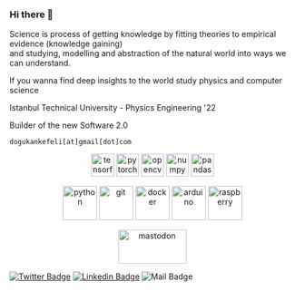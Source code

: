 ### Hi there 👋

Science is process of getting knowledge by fitting theories to empirical evidence (knowledge gaining)  
and studying, modelling and abstraction of the natural world into ways we can understand.

If you wanna find deep insights to the world study physics and computer science  

Istanbul Technical University - Physics Engineering '22


Builder of the new Software 2.0  

`dogukankefeli[at]gmail[dot]com`


 <p align="center">
 <img src="https://www.vectorlogo.zone/logos/tensorflow/tensorflow-icon.svg" alt="tensorflow" width="40" height="40"/>
 <img src="https://www.vectorlogo.zone/logos/pytorch/pytorch-icon.svg" alt="pytorch" width="40" height="40"/>
 <img src="https://www.vectorlogo.zone/logos/opencv/opencv-icon.svg" alt="opencv" width="40" height="40"/>
 <img src="https://www.vectorlogo.zone/logos/numpy/numpy-icon.svg" alt="numpy" width="40" height="40"/>
 <img src="https://github.com/simple-icons/simple-icons/blob/master/icons/pandas.svg" alt="pandas" width="40" height="40"/>
 </p>
<p align="center">
 <img src="https://icongr.am/devicon/python-plain.svg?size=60&color=currentColor" alt="python" width="60" height="60"/>
 <img src="https://icongr.am/devicon/git-plain.svg?size=60&color=currentColor" alt="git" width="60" height="60"/> 
 <img src="https://icongr.am/devicon/docker-plain-wordmark.svg?size=60&color=currentColor" alt="docker" width="60" height="60"/> 
 <img src="https://www.vectorlogo.zone/logos/arduino/arduino-icon.svg" alt="arduino" width="60" height="60"/>
 <img src="https://www.vectorlogo.zone/logos/raspberrypi/raspberrypi-icon.svg" alt="raspberry" width="60" height="60"/>
</p>

<p align="center">
    <a href="https://mastodon.social/web/accounts/106555351749444654" target="blank"><img align="center" src="https://www.vectorlogo.zone/logos/joinmastodon/joinmastodon-ar21.svg" alt="mastodon" height="60" width="120" /></a>
 </p>


[![Twitter Badge](https://img.shields.io/badge/-Twitter-000000?style=flat&labelColor=000000&logo=twitter&logoColor=white&link=https://twitter.com/elifmeseci)](https://twitter.com/dogukanburda)
[![Linkedin Badge](https://img.shields.io/badge/-LinkedIn-000000?style=flat&logo=Linkedin&logoColor=white&link=https://www.linkedin.com/in/elifmeseci/)](https://www.linkedin.com/in/dogukankefeli/)
![Mail Badge](https://img.shields.io/badge/mailto%3A-dogukankefeli%60gmail.com-black)



<!--
![Metrics](https://metrics.lecoq.io/dogukanburda?template=classic&isocalendar=1&languages=1&introduction=1&stars=1&people=1&lines=1&activity=1&achievements=1&repositories=1&repositories=100&repositories.batch=100&repositories.forks=false&repositories.affiliations=owner&isocalendar.duration=half-year&languages.limit=8&languages.sections=most-used&languages.colors=github&languages.threshold=0%25&languages.indepth=false&languages.recent.load=300&languages.recent.days=14&introduction.title=true&stars.limit=4&people.limit=24&people.size=28&people.types=followers%2C%20following&people.identicons=false&people.shuffle=false&activity.limit=5&activity.load=300&activity.days=14&activity.filter=all&activity.visibility=all&activity.timestamps=false&achievements.threshold=C&achievements.secrets=true&achievements.limit=0&config.timezone=Europe%2FIstanbul)

[![Top Langs](https://github-readme-stats.vercel.app/api/top-langs/?username=dogukanburda&layout=compact)](https://github.com/dogukanburda)



**dogukanburda/dogukanburda** is a ✨ _special_ ✨ repository because its `README.md` (this file) appears on your GitHub profile.

Here are some ideas to get you started:

- 🔭 I’m currently working on ...
- 🌱 I’m currently learning ...
- 👯 I’m looking to collaborate on ...
- 🤔 I’m looking for help with ...
- 💬 Ask me about ...
- 📫 How to reach me: ...
- 😄 Pronouns: ...
- ⚡ Fun fact: ...
-->

